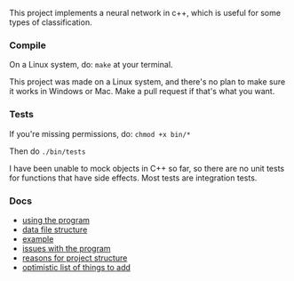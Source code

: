 This project implements a neural network in c++, which is useful for some types of classification.

### Compile

On a Linux system, do: `make` at your terminal.

This project was made on a Linux system, and there's no plan to make sure it works in Windows or
Mac. Make a pull request if that's what you want.

### Tests

If you're missing permissions, do: `chmod +x bin/*`

Then do `./bin/tests`

I have been unable to mock objects in C++ so far, so there are no unit tests for functions that have
side effects. Most tests are integration tests.

### Docs

- [using the program](docs/usage.md)
- [data file structure](docs/data_files.md)
- [example](docs/example.md)
- [issues with the program](docs/issues.md)
- [reasons for project structure](docs/discussion.md)
- [optimistic list of things to add](docs/to_add.md)

